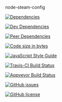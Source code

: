 node-steam-config

[![Dependencies](https://img.shields.io/david/expressjs/express.svg)](https://github.com/l3laze/node-steam-config)

[![Dev Dependencies](https://img.shields.io/david/dev/expressjs/express.svg)](https://github.com/l3laze/node-steam-config)

[![Peer Dependencies](https://img.shields.io/david/peer/webcomponents/generator-element.svg)](https://github.com/l3laze/node-steam-config)

[![Code size in bytes](https://img.shields.io/github/languages/code-size/badges/shields.svg)](https://github.com/l3laze/node-steam-config)

[![JavaScript Style Guide](https://cdn.rawgit.com/standard/standard/master/badge.svg)](https://github.com/standard/standard)

[![Travis-CI Build Status](https://travis-ci.org/l3laze/node-steam-config.svg?branch=master)](https://travis-ci.org/l3laze/node-steam-config)

[![Appveyor Build Status](https://ci.appveyor.com/api/projects/status/x6rj9gyaqm9o7bje?svg=true)](https://ci.appveyor.com/project/l3laze/node-steam-config)

[![GitHub issues](https://img.shields.io/github/issues/l3laze/node-steam-config.svg)](https://github.com/l3laze/node-steam-config/issues)

[![GitHub license](https://img.shields.io/badge/license-MIT-blue.svg)](https://raw.githubusercontent.com/l3laze/node-steam-config/master/LICENSE.md)

